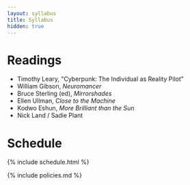 ```yaml
---
layout: syllabus
title: Syllabus
hidden: true
---
```


# Readings

* Timothy Leary, "Cyberpunk: The Individual as Reality Pilot"
* William Gibson, *Neuromancer*
* Bruce Sterling (ed), *Mirrorshades*
* Ellen Ullman, *Close to the Machine*
* Kodwo Eshun, *More Brilliant than the Sun*
* Nick Land / Sadie Plant

# Schedule

{% include schedule.html %}

{% include policies.md %}
